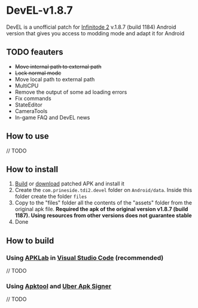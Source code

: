 # DevEL-v1.8.7

DevEL is a unofficial patch for [Infinitode 2](https://infinitode.prineside.com/) v.1.8.7 (build 1184) Android version that gives you access to modding mode and adapt it for Android

## TODO feauters

* ~~Move internal path to external path~~
* ~~Lock normal mode~~
* Move local path to external path
* MultiCPU
* Remove the output of some ad loading errors
* Fix commands
* StateEditor
* CameraTools
* In-game FAQ and DevEL news

## How to use

  // TODO

## How to install

1. [Build](#how-to-build) or [download](https://github.com/ELfox513/DevEL-v1.8.7/releases) patched APK and install it
2. Create the <code>com.prineside.tdi2.devel</code> folder on <code>Android/data</code>. Inside this folder create the folder <code>files</code>
3. Copy to the "files" folder all the contents of the "assets" folder from the original apk file. **Required the apk of the original version v1.8.7 (build 1187). Using resources from other versions does not guarantee stable**
4. Done

## How to build

### Using [APKLab](https://marketplace.visualstudio.com/items?itemName=Surendrajat.apklab) in [Visual Studio Code](https://code.visualstudio.com/) (recommended)

  // TODO

### Using [Apktool](https://ibotpeaches.github.io/Apktool/) and [Uber Apk Signer](https://github.com/patrickfav/uber-apk-signer)

  // TODO
